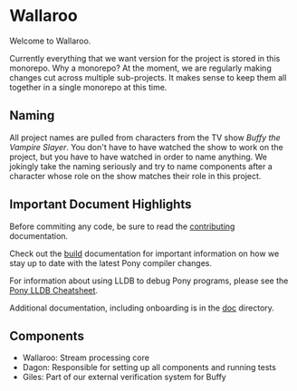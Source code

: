 # Wallaroo

Welcome to Wallaroo. 

Currently everything that we want version for the project is stored in this monorepo. Why a monorepo? At the moment, we are regularly making changes cut across multiple sub-projects. It makes sense to keep them all together in a single monorepo at this time.

## Naming

All project names are pulled from characters from the TV show _Buffy the Vampire Slayer_. You don't have to have watched the show to work on the project, but you have to have watched in order to name anything. We jokingly take the naming seriously and try to name components after a character whose role on the show matches their role in this project.

## Important Document Highlights

Before commiting any code, be sure to read the [contributing](CONTRIBUTING.md) documentation.

Check out the [build](BUILD.md) documentation for important information on how we stay up to date with the latest Pony compiler changes.

For information about using LLDB to debug Pony programs, please see the [Pony LLDB Cheatsheet](https://www.ponylang.org/reference/pony-lldb-cheatsheet/).

Additional documentation, including onboarding is in the [doc](doc/) directory.
 
## Components

* Wallaroo: Stream processing core
* Dagon: Responsible for setting up all components and running tests
* Giles: Part of our external verification system for Buffy

